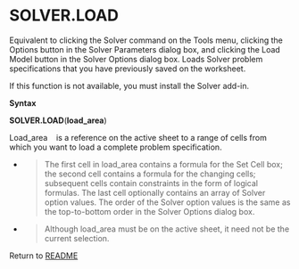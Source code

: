 # SOLVER.LOAD

Equivalent to clicking the Solver command on the Tools menu, clicking
the Options button in the Solver Parameters dialog box, and clicking the
Load Model button in the Solver Options dialog box. Loads Solver problem
specifications that you have previously saved on the worksheet.

If this function is not available, you must install the Solver add-in.

**Syntax**

**SOLVER.LOAD**(**load\_area**)

Load\_area&nbsp;&nbsp;&nbsp;&nbsp;is a reference on the active sheet to
a range of cells from which you want to load a complete problem
specification.

  - > The first cell in load\_area contains a formula for the Set Cell
    > box; the second cell contains a formula for the changing cells;
    > subsequent cells contain constraints in the form of logical
    > formulas. The last cell optionally contains an array of Solver
    > option values. The order of the Solver option values is the same
    > as the top-to-bottom order in the Solver Options dialog box.

  - > Although load\_area must be on the active sheet, it need not be
    > the current selection.



Return to [README](README.md#S)

